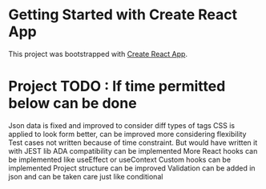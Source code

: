 # Getting Started with Create React App

This project was bootstrapped with [Create React App](https://github.com/facebook/create-react-app).

# Project TODO : If time permitted below can be done

 Json data is fixed and improved to consider diff types of tags
 CSS is applied to look form better, can be improved more considering flexibility
 Test cases not written because of time constraint. But would have written it with JEST lib
 ADA compatibility can be implemented
 More React hooks can be implemented like useEffect or useContext
 Custom hooks can be implemented
 Project structure can be improved
 Validation can be added in json and can be taken care just like conditional